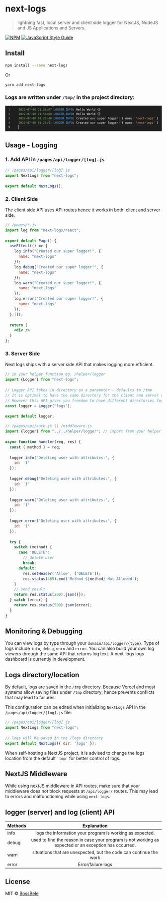 # next-logs

> lightning fast, local server and client side logger for NextJS, NodeJS and JS Applications and Servers.

[![NPM](https://img.shields.io/npm/v/next-logs.svg)](https://www.npmjs.com/package/next-logs) [![JavaScript Style Guide](https://img.shields.io/badge/code_style-standard-brightgreen.svg)](https://standardjs.com)

## Install

```bash
npm install --save next-logs
```

Or

```bash
yarn add next-logs
```

### Logs are written under `/tmp/` in the project directory:

![Logs Screenshot](/Screenshot.png)

## Usage - Logging

### 1. Add API in `/pages/api/logger/[log].js`
```jsx
// /pages/api/logger/[log].js
import NextLogs from "next-logs";

export default NextLogs();
```

### 2. Client Side
The client side API uses API routes hence it works in both: client and server side.

```jsx
// /pages/*.js
import log from "next-logs/react";

export default Page() {
  useEffect(() => {
    log.info("Created our super logger!", {
      name: "next-logs"
    });
    log.debug("Created our super logger!", {
      name: "next-logs"
    });
    log.warn("Created our super logger!", {
      name: "next-logs"
    });
    log.error("Created our super logger!", {
      name: "next-logs"
    });
  },[]);

  return (
    <div />
  )
};
```

### 3. Server Side
Next logs ships with a server side API that makes logging more efficient.

```jsx
// in your helper function eg. /helper/logger
import {Logger} from "next-logs";

// Logger API takes in directory as a parameter - defaults to /tmp
// It is optimal to have the same directory for the client and server side APIs
// However this API gives you freedom to have different directories for client side and server side logs
const logger = Logger("logs");

export default logger;
```

```jsx
// /pages/api/auth.js || /middleware.js
import {logger} from "../../helper/logger"; // import from your helper file

async function handler(req, res) {
  const { method } = req;

  logger.info("Deleting user with attributes:", {
    id: '1'
  });

  logger.debug("Deleting user with attributes:", {
    id: '1'
  });

  logger.warn("Deleting user with attributes:", {
    id: '1'
  });

  logger.error("Deleting user with attributes:", {
    id: '1'
  });

  try {
    switch (method) {
      case 'DELETE':
        // delete user
        break;
      default:
        res.setHeader('Allow', ['DELETE']);
        res.status(405).end(`Method ${method} Not Allowed`);
    }
    // send result
    return res.status(200).json({});
  } catch (error) {
    return res.status(500).json(error);
  }
}
```

## Monitoring & Debugging
You can view logs by type through your `domain/api/logger/{type}`. Type of logs include `info`, `debug`, `warn` and `error`.
You can also build your own log viewers through the same API that returns log text. A next-logs logs dashboard is currently in development.

## Logs directory/location
By default, logs are saved in the `/tmp` directory. Because Vercel and most systems allow saving files under `/tmp` directory; hence prevents conflicts that may lead to failures.

This configuration can be edited when initializing `NextLogs` API in the `/pages/api/logger/[log].js` file:
```jsx
// /pages/api/logger/[log].js
import NextLogs from "next-logs";

// logs will be saved in the /logs directory
export default NextLogs({ dir: 'logs' });
```
When self-hosting a NextJS project, it is advised to change the logs location from the default `'tmp'` for better control of logs.

## NextJS Middleware
While using nextJS middleware in API routes, make sure that your middleware does not block requests at `/api/logger/` routes. This may lead to errors and malfunctioning while using `next-logs`.

## logger (server) and log (client) API

| Methods            |                  Explanation                                                                          |
| ------------------ | :---------------------------------------------------------------------------------------------------: |
| info               |                     logs the information your program is working as expected.                         |
| debug              | used to find the reason in case your program is not working as expected or an exception has occurred. |
| warn               |                   situations that are unexpected, but the code can continue the work                  |
| error              |                                           Error/failure logs                                          |

## License

MIT © [BossBele](https://github.com/BossBele)
